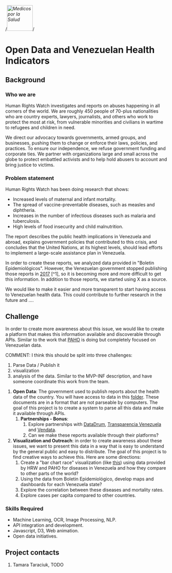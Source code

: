  /*<img src="https://raw.githubusercontent.com/code-for-venezuela/2019-april-codeathon/master/assets/medicosporlasalud.jpg" alt="Medicos por la Salud" width="80" />*/

# Open Data and Venezuelan Health Indicators

## Background

### Who we are
Human Rights Watch investigates and reports on abuses happening in all corners of the world. We are roughly 450 people of 70-plus nationalities who are country experts, lawyers, journalists, and others who work to protect the most at risk, from vulnerable minorities and civilians in wartime to refugees and children in need.

We direct our advocacy towards governments, armed groups, and businesses, pushing them to change or enforce their laws, policies, and practices. To ensure our independence, we refuse government funding and corporate ties. We partner with organizations large and small across the globe to protect embattled activists and to help hold abusers to account and bring justice to victims.

### Problem statement

Human Rights Watch has been doing research that shows:

*   Increased levels of maternal and infant mortality.
*   The spread of vaccine-preventable diseases, such as measles and diphtheria.
*   Increases in the number of infectious diseases such as malaria and tuberculosis.
*   High levels of food insecurity and child malnutrition.

The report describes the public health implications in Venezuela and abroad, explains government policies that contributed to this crisis, and concludes that the United Nations, at its highest levels, should lead efforts to implement a large-scale assistance plan in Venezuela.

In order to create these reports, we analyzed data provided in "Boletin Epidemiológicos". However, the Venezuelan government stopped publishing those reports in [2017](http://venezuelasindatos.efectococuyo.com/2018/12/09/mas-de-100-semanas-de-silencio-epidemiologico/) [^1], so it is becoming more and more difficult to get this information. In addition to those reports, we started using X as a source.

We would like to make it easier and more transparent to start having access to Venezuelan health data. This could contribute to further research in the future and ….

## Challenge

In order to create more awareness about this issue, we would like to create a platform that makes this information available and discoverable through APIs.  Similar to the work that [PAHO](http://www.paho.org/hq/index.php?option=com_content&view=article&id=2632:2010-interactive-malaria-statistics&Itemid=2130&lang=en) is doing but completely focused on Venezuelan data.

COMMENT: I think this should be split into three challenges: 
1) Parse Data / Publish it 
2) visualization 
3) analysis of the data.
Similar to the MVP-INF description, and have someone coordinate this work from the team.

1. **Open Data**: The government used to publish reports about the health data of the country. You will have access to data in this [folder](https://drive.google.com/drive/u/0/folders/1JrNsIx1-jkxWR2VNaJCHk1IFOqKkOnOt). These documents are in a format that are not parseable by computers. The goal of this project is to create a system to parse all this data and make it available through APIs.
    1. __Partnerships - Bonus__:
        1. Explore partnerships with [DataDrum](datadrum.org), [Transparencia Venezuela](https://transparencia.org.ve/) and [Vendata](vendata.org).
        2. Can we make these reports available through their platforms?
2. **Visualization and Outreach**: in order to create awareness about these issues, we want to present this data in a way that is easy to understand by the general public and easy to distribute. The goal of this project is to find creative ways to achieve this. Here are some directions:
    1. Create a "bar chart race" visualization (like [this](https://www.youtube.com/watch?v=dwZ6B5kalbQ)) using data provided by HRW and PAHO for diseases in Venezuela and how they compare to other parts of the world?
    2. Using the data from Boletin Epidemiológico, develop maps and dashboards for each Venezuela state?
    3. Explore the correlation between these diseases and mortality rates.
    4. Explore cases per capita compared to other countries.


### Skills Required

*   Machine Learning, OCR, Image Processing, NLP.
*   API integration and development.
*   Javascript, D3, Web animation.
*   Open data initiatives.

## Project contacts

1. Tamara Taraciuk, TODO
